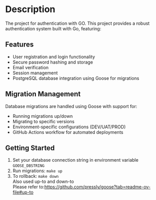 # Description

The project for authentication with GO.
This project provides a robust authentication system built with Go, featuring:

## Features

- User registration and login functionality
- Secure password hashing and storage
- Email verification
- Session management
- PostgreSQL database integration using Goose for migrations

## Migration Management

Database migrations are handled using Goose with support for:

- Running migrations up/down
- Migrating to specific versions
- Environment-specific configurations (DEV/UAT/PROD)
- GitHub Actions workflow for automated deployments

## Getting Started

1. Set your database connection string in environment variable `GOOSE_DBSTRING`
2. Run migrations: `make up`
3. To rollback: `make down` \
   Also used up-to and down-to \
   Please refer to:https://github.com/pressly/goose?tab=readme-ov-file#up-to
